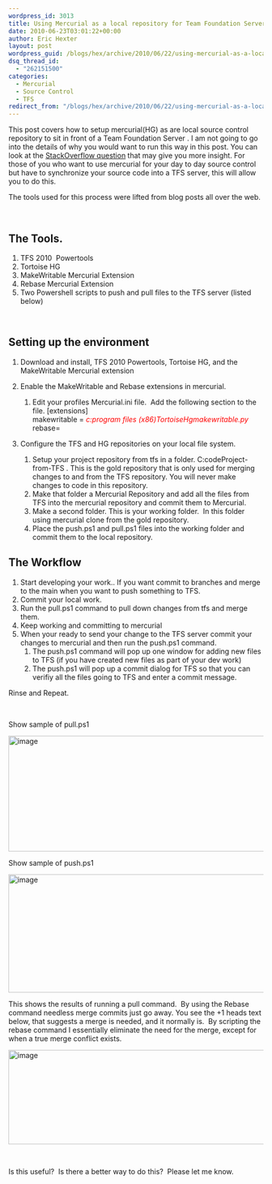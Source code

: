 ```yaml
---
wordpress_id: 3013
title: Using Mercurial as a local repository for Team Foundation Server / Start Front’N
date: 2010-06-23T03:01:22+00:00
author: Eric Hexter
layout: post
wordpress_guid: /blogs/hex/archive/2010/06/22/using-mercurial-as-a-local-repository-for-team-foundation-server-start-front-n.aspx
dsq_thread_id:
  - "262151500"
categories:
  - Mercurial
  - Source Control
  - TFS
redirect_from: "/blogs/hex/archive/2010/06/22/using-mercurial-as-a-local-repository-for-team-foundation-server-start-front-n.aspx/"
---
```

This post covers how to setup mercurial(HG) as are local source control repository to sit in front of a Team Foundation Server . I am not going to go into the details of why you would want to run this way in this post. You can look at the [StackOverflow question](http://stackoverflow.com/questions/2331636/real-word-use-of-mercurial-with-a-team-foundation-server) that may give you more insight. For those of you who want to use mercurial for your day to day source control but have to synchronize your source code into a TFS server, this will allow you to do this.

The tools used for this process were lifted from blog posts all over the web.

&#160;

## The Tools.

  1. TFS 2010&#160; Powertools 
  2. Tortoise HG 
  3. MakeWritable Mercurial Extension 
  4. Rebase Mercurial Extension 
  5. Two Powershell scripts to push and pull files to the TFS server (listed below) 

&#160;

## Setting up the environment

  1. Download and install, TFS 2010 Powertools, Tortoise HG, and the MakeWritable Mercurial extension 
  2. Enable the MakeWritable and Rebase extensions in mercurial. 
      1. Edit your profiles Mercurial.ini file.&#160; Add the following section to the file. 
        [extensions]   
        makewritable = _<font color="#ff0000">c:program files (x86)TortoiseHgmakewritable.py </font>_   
        rebase=

  3. Configure the TFS and HG repositories on your local file system. 
      1. Setup your project repository from tfs in a folder. C:codeProject-from-TFS . This is the gold repository that is only used for merging changes to and from the TFS repository. You will never make changes to code in this repository. 
      2. Make that folder a Mercurial Repository and add all the files from TFS into the mercurial repository and commit them to Mercurial. 
      3. Make a second folder. This is your working folder.&#160; In this folder using mercurial clone from the gold repository. 
      4. Place the push.ps1 and pull.ps1 files into the working folder and commit them to the local repository. 

## The Workflow

  1. Start developing your work.. If you want commit to branches and merge to the main when you want to push something to TFS. 
  2. Commit your local work. 
  3. Run the pull.ps1 command to pull down changes from tfs and merge them. 
  4. Keep working and committing to mercurial 
  5. When your ready to send your change to the TFS server commit your changes to mercurial and then run the push.ps1 command. 
      1. The push.ps1 command will pop up one window for adding new files to TFS (if you have created new files as part of your dev work) 
      2. The push.ps1 will pop up a commit dialog for TFS so that you can verifiy all the files going to TFS and enter a commit message. 

Rinse and Repeat.

&#160;

Show sample of pull.ps1

[<img style="border-right-width: 0px;border-top-width: 0px;border-bottom-width: 0px;border-left-width: 0px" border="0" alt="image" src="https://lostechies.com/content/erichexter/uploads/2011/03/image_thumb_0CDD3F24.png" width="644" height="228" />](https://lostechies.com/content/erichexter/uploads/2011/03/image_5FC85255.png) 

Show sample of push.ps1

[<img style="border-right-width: 0px;border-top-width: 0px;border-bottom-width: 0px;border-left-width: 0px" border="0" alt="image" src="https://lostechies.com/content/erichexter/uploads/2011/03/image_thumb_55477E35.png" width="1028" height="233" />](https://lostechies.com/content/erichexter/uploads/2011/03/image_729CD5FF.png) 

This shows the results of running a pull command.&#160; By using the Rebase command needless merge commits just go away. You see the +1 heads text below, that suggests a merge is needed, and it normally is.&#160; By scripting the rebase command I essentially eliminate the need for the merge, except for when a true merge conflict exists.

[<img style="border-right-width: 0px;border-top-width: 0px;border-bottom-width: 0px;border-left-width: 0px" border="0" alt="image" src="https://lostechies.com/content/erichexter/uploads/2011/03/image_thumb_3EC4B9E1.png" width="644" height="186" />](https://lostechies.com/content/erichexter/uploads/2011/03/image_60909272.png) 

&#160;

Is this useful?&#160; Is there a better way to do this?&#160; Please let me know.